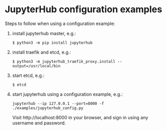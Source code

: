 # JupyterHub configuration examples

Steps to follow when using a configuration example:

1. install jupyterhub master, e.g.:
    ```
    $ python3 -m pip install jupyterhub
    ```

2. install traefik and etcd, e.g.:
    ```
    $ python3 -m jupyterhub_traefik_proxy.install --output=/usr/local/bin
    ```

3. start etcd, e.g.:
    ```
    $ etcd
    ```

4. start jupyterhub using a configuration example, e.g.:
    ```
    jupyterhub --ip 127.0.0.1 --port=8000 -f ./examples/jupyterhub_config.py
    ```
    Visit http://localhost:8000 in your browser, and sign in using any username and password.
